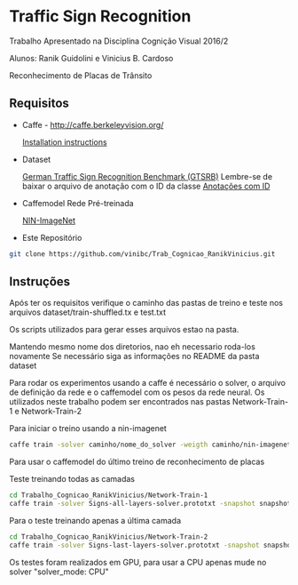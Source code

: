 # Traffic Sign Recognition
Trabalho Apresentado na Disciplina Cognição Visual 2016/2

Alunos: Ranik Guidolini e Vinicius B. Cardoso

Reconhecimento de Placas de Trânsito

## Requisitos

- Caffe - http://caffe.berkeleyvision.org/

  [Installation instructions](http://caffe.berkeleyvision.org/installation.html)

- Dataset

  [German Traffic Sign Recognition Benchmark (GTSRB)](http://benchmark.ini.rub.de/?section=gtsrb&subsection=dataset#Downloads)
  Lembre-se de baixar o arquivo de anotação com o ID da classe [Anotações com ID](http://benchmark.ini.rub.de/Dataset/GTSRB_Final_Test_GT.zip) 

- Caffemodel Rede Pré-treinada

  [NIN-ImageNet](https://gist.github.com/mavenlin/d802a5849de39225bcc6.) 

- Este Repositório

``` bash
git clone https://github.com/vinibc/Trab_Cognicao_RanikVinicius.git
```


## Instruções

Após ter os requisitos verifique o caminho das pastas de treino e teste nos arquivos dataset/train-shuffled.tx e test.txt

Os scripts utilizados para gerar esses arquivos estao na pasta.

Mantendo mesmo nome dos diretorios, nao eh necessario roda-los novamente Se necessário siga as informações no README da pasta dataset

Para rodar os experimentos usando a caffe é necessário o solver, o arquivo de definição da rede e o caffemodel com os pesos da rede neural. 
Os utilizados neste trabalho podem ser encontrados nas pastas Network-Train-1 e Network-Train-2

Para iniciar o treino usando a nin-imagenet
``` bash
caffe train -solver caminho/nome_do_solver -weigth caminho/nin-imagenet.caffemodel
```

Para usar o caffemodel do último treino de reconhecimento de placas


Teste treinando todas as camadas

``` bash
cd Trabalho_Cognicao_RanikVinicius/Network-Train-1
caffe train -solver Signs-all-layers-solver.prototxt -snapshot snapshots/_iter_118120.solverstate
```

Para o teste treinando apenas a última camada

``` bash
cd Trabalho_Cognicao_RanikVinicius/Network-Train-2
caffe train -solver Signs-last-layers-solver.prototxt -snapshot snapshots/_iter_xx.solverstate
```

Os testes foram realizados em GPU, para usar a CPU apenas mude no solver "solver_mode: CPU"

